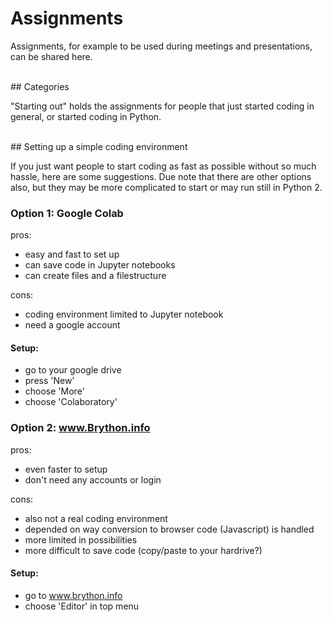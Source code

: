 
# Assignments
Assignments, for example to be used during meetings and presentations, can be shared here.

<br/>
## Categories

"Starting out" holds the assignments for people that just started coding in general, or started coding in Python.

<br/>
## Setting up a simple coding environment

If you just want people to start coding as fast as possible without so much hassle, here are some suggestions. Due note that there are other options also, but they may be more complicated to start or may run still in Python 2.

### Option 1: Google Colab
pros:
* easy and fast to set up
* can save code in Jupyter notebooks
* can create files and a filestructure

cons:
* coding environment limited to Jupyter notebook
* need a google account

#### Setup:
* go to your google drive
* press 'New'
* choose 'More'
* choose 'Colaboratory'

###	Option 2: www.Brython.info
pros:
* even faster to setup
* don't need any accounts or login

cons:
* also not a real coding environment
* depended on way conversion to browser code (Javascript) is handled
* more limited in possibilities
* more difficult to save code (copy/paste to your hardrive?)

#### Setup:
* go to www.brython.info
* choose 'Editor' in top menu
